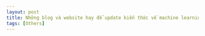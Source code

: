 ```yaml
---
layout: post
title: Những blog và website hay để update kiến thức về machine learning.
tags: [Others]
---
```

